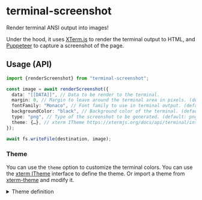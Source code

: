 # terminal-screenshot

Render terminal ANSI output into images!

Under the hood, it uses [XTerm.js](https://www.npmjs.com/package/xterm) to render the terminal output to HTML, and [Puppeteer](https://www.npmjs.com/package/puppeteer) to capture a screenshot of the page.

## Usage (API)

```ts
import {renderScreenshot} from "terminal-screenshot";

const image = await renderScreenshot({
  data: "[[DATA]]", // Data to be render to the terminal.
  margin: 0, // Margin to leave around the terminal area in pixels. (default: 0)
  fontFamily: "Monaco", // Font family to use in terminal output. (default: Monaco)
  backgroundColor: "black", // Background color of the terminal. (default: black)
  type: "png", // Type of the screenshot to be generated. (default: png)
  theme: {…}, // xterm ITheme https://xtermjs.org/docs/api/terminal/interfaces/itheme/
});

await fs.writeFile(destination, image);
```

### Theme

You can use the `theme` option to customize the terminal colors. You can use the [xterm ITheme](https://xtermjs.org/docs/api/terminal/interfaces/itheme/) interface to define the theme. Or import a theme from [xterm-theme](https://github.com/ysk2014/xterm-theme/) and modify it.

<details>
  <summary>Theme definition</summary>
  
```ts
// ./theme.js
export default = { // ayu theme
  foreground: "#e6e1cf",
  background: "#0f1419",
  cursor: "#f29718",

black: "#000000",
brightBlack: "#323232",

red: "#ff3333",
brightRed: "#ff6565",

green: "#b8cc52",
brightGreen: "#eafe84",

yellow: "#e7c547",
brightYellow: "#fff779",

blue: "#36a3d9",
brightBlue: "#68d5ff",

magenta: "#f07178",
brightMagenta: "#ffa3aa",

cyan: "#95e6cb",
brightCyan: "#c7fffd",

white: "#ffffff",
brightWhite: "#ffffff",
};

````

<details>
  <summary>Usage</summary>

```diff
import {renderScreenshot} from "terminal-screenshot";
+import ayu from "./theme";

const image = await renderScreenshot({
  data: "[[DATA]]", // Data to be render to the terminal.
  // … other options
+  theme: ayu,
});

````

</details>

## Usage (CLI)

```bash
# Render command output
$(command) | terminal-screenshot --output screenshot.png

# Render ANSI string
terminal-screenshot --output screenshot.png --data "[[DATA]]"

# Print help options
terminal-screenshot --help
```

## CLI Options

```text
-d --data [string]                Data to be render to the terminal.
-m --margin [number]              Margin to leave around the terminal area in pixels. (default: 0)
-f --font-family [string]         Font family to use in terminal output. (default: Monaco)
-b --background-color [css-color] Background color of the terminal. (default: black)
-t --type [png|jpeg]              Type of the screenshot to be generated. (default: png)
-c --color-scheme [string]        Color scheme of the terminal, i.e. theme. (default: Tomorrow_Night)
-o --output [path]                Output path to save the screenshot to.
-h --help                         Display usage help.
```

## Examples

```bash
npx cfonts $'   terminal\nscreenshot' -g red,blue | terminal-screenshot --output foo.png
```

![foo](https://user-images.githubusercontent.com/15987992/118482566-c1245e80-b6c9-11eb-8c01-1e524dd0d7a3.png)

```bash
node ./plot-graph.js | terminal-screenshot --output foo.png
```

![foo](https://user-images.githubusercontent.com/15987992/118481223-15c6da00-b6c8-11eb-88f6-26ea878a09d4.png)

## Testing

You can also combine this library with the [jest-image-snapshot](https://www.npmjs.com/package/jest-image-snapshot) library to assert screenshots as snapshots in your Jest tests:

```ts
it("can render screenshots", async () => {
  const image = await renderScreenshot({data});
  expect(image).toMatchImageSnapshot();
});
```

## Support

Please use [GitHub Issues](https://github.com/OmarTawfik/terminal-screenshot/issues) to report any issues, or ask questions.
